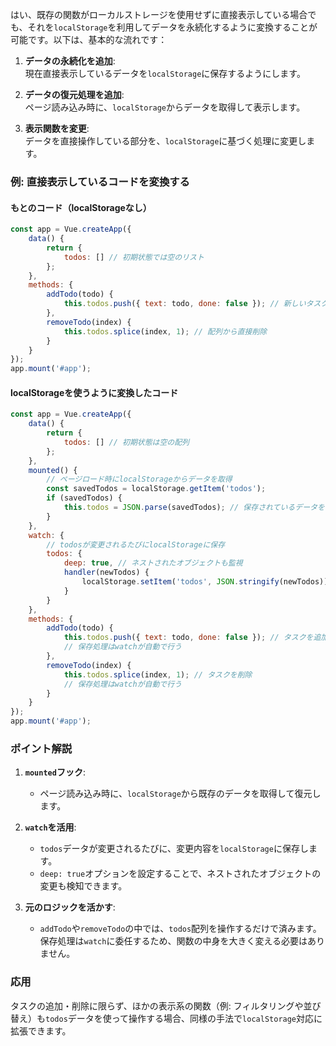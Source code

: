 はい、既存の関数がローカルストレージを使用せずに直接表示している場合でも、それを`localStorage`を利用してデータを永続化するように変換することが可能です。以下は、基本的な流れです：

1. **データの永続化を追加**:  
   現在直接表示しているデータを`localStorage`に保存するようにします。

2. **データの復元処理を追加**:  
   ページ読み込み時に、`localStorage`からデータを取得して表示します。

3. **表示関数を変更**:  
   データを直接操作している部分を、`localStorage`に基づく処理に変更します。

### 例: 直接表示しているコードを変換する

#### もとのコード（localStorageなし）
```javascript
const app = Vue.createApp({
    data() {
        return {
            todos: [] // 初期状態では空のリスト
        };
    },
    methods: {
        addTodo(todo) {
            this.todos.push({ text: todo, done: false }); // 新しいタスクを直接配列に追加
        },
        removeTodo(index) {
            this.todos.splice(index, 1); // 配列から直接削除
        }
    }
});
app.mount('#app');
```

#### localStorageを使うように変換したコード
```javascript
const app = Vue.createApp({
    data() {
        return {
            todos: [] // 初期状態は空の配列
        };
    },
    mounted() {
        // ページロード時にlocalStorageからデータを取得
        const savedTodos = localStorage.getItem('todos');
        if (savedTodos) {
            this.todos = JSON.parse(savedTodos); // 保存されているデータを復元
        }
    },
    watch: {
        // todosが変更されるたびにlocalStorageに保存
        todos: {
            deep: true, // ネストされたオブジェクトも監視
            handler(newTodos) {
                localStorage.setItem('todos', JSON.stringify(newTodos));
            }
        }
    },
    methods: {
        addTodo(todo) {
            this.todos.push({ text: todo, done: false }); // タスクを追加
            // 保存処理はwatchが自動で行う
        },
        removeTodo(index) {
            this.todos.splice(index, 1); // タスクを削除
            // 保存処理はwatchが自動で行う
        }
    }
});
app.mount('#app');
```

### ポイント解説
1. **`mounted`フック**:
   - ページ読み込み時に、`localStorage`から既存のデータを取得して復元します。

2. **`watch`を活用**:
   - `todos`データが変更されるたびに、変更内容を`localStorage`に保存します。
   - `deep: true`オプションを設定することで、ネストされたオブジェクトの変更も検知できます。

3. **元のロジックを活かす**:
   - `addTodo`や`removeTodo`の中では、`todos`配列を操作するだけで済みます。保存処理は`watch`に委任するため、関数の中身を大きく変える必要はありません。

### 応用
タスクの追加・削除に限らず、ほかの表示系の関数（例: フィルタリングや並び替え）も`todos`データを使って操作する場合、同様の手法で`localStorage`対応に拡張できます。

